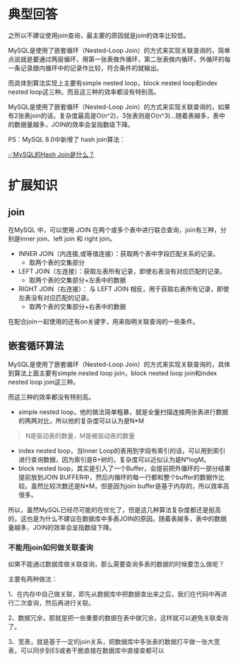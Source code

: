 # 典型回答


之所以不建议使用join查询，最主要的原因就是join的效率比较低。



MySQL是使用了嵌套循环（Nested-Loop Join）的方式来实现关联查询的，简单点说就是要通过两层循环，用第一张表做外循环，第二张表做内循环，外循环的每一条记录跟内循环中的记录作比较，符合条件的就输出。



而具体到算法实现上主要有simple nested loop，block nested loop和index nested loop这三种。而且这三种的效率都没有特别高。



MySQL是使用了嵌套循环（Nested-Loop Join）的方式来实现关联查询的，如果有2张表join的话，复杂度最高是O(n^2)，3张表则是O(n^3)...随着表越多，表中的数据量越多，JOIN的效率会呈指数级下降。



PS：MySQL 8.0中新增了 hash join算法：



[✅MySQL的Hash Join是什么？](https://www.yuque.com/hollis666/qyhor6/ci3ae75ktzkmz1dw)



# 扩展知识


## join


在MySQL 中，可以使用 JOIN 在两个或多个表中进行联合查询，join有三种，分别是inner join、left join 和 right join。



+ INNER JOIN（内连接,或等值连接）：获取两个表中字段匹配关系的记录。
    - 取两个表的交集部分
+ LEFT JOIN（左连接）：获取左表所有记录，即使右表没有对应匹配的记录。
    - 取两个表的交集部分+左表中的数据
+ RIGHT JOIN（右连接）： 与 LEFT JOIN 相反，用于获取右表所有记录，即使左表没有对应匹配的记录。
    - 取两个表的交集部分+右表中的数据



在配合join一起使用的还有on关键字，用来指明关联查询的一些条件。

## 嵌套循环算法


MySQL是使用了嵌套循环（Nested-Loop Join）的方式来实现关联查询的，具体到算法上面主要有simple nested loop join，block nested loop join和index nested loop join这三种。



而这三种的效率都没有特别高。



+ simple nested loop，他的做法简单粗暴，就是全量扫描连接两张表进行数据的两两对比，所以他的复杂度可以认为是N*M

> N是驱动表的数量，M是被驱动表的数量
>

+ index nested loop，当Inner Loop的表用到字段有索引的话，可以用到索引进行查询数据，因为索引是B+树的，复杂度可以近似认为是N*logM。
+ block nested loop，其实是引入了一个Buffer，会提前把外循环的一部分结果提前放到JOIN BUFFER中，然后内循环的每一行都和整个buffer的数据作比较。虽然比较次数还是N*M，但是因为join buffer是基于内存的，所以效率高很多。



所以，虽然MySQL已经尽可能的在优化了，但是这几种算法复杂度都还是挺高的，这也是为什么不建议在数据库中多表JOIN的原因。随着表越多，表中的数据量越多，JOIN的效率会呈指数级下降。

### <font style="color:rgb(36, 41, 47);">不能用join如何做关联查询</font>


<font style="color:rgb(36, 41, 47);">如果不能通过数据库做关联查询，那么需要查询多表的数据的时候要怎么做呢？</font>

<font style="color:rgb(36, 41, 47);"></font>

<font style="color:rgb(36, 41, 47);">主要有两种做法：</font>

<font style="color:rgb(36, 41, 47);"></font>

<font style="color:rgb(36, 41, 47);">1、在内存中自己做关联，即先从数据库中把数据查出来之后，我们在代码中再进行二次查询，然后再进行关联。</font>

<font style="color:rgb(36, 41, 47);"></font>

<font style="color:rgb(36, 41, 47);">2、数据冗余，那就是把一些重要的数据在表中做冗余，这样就可以避免关联查询了。</font>

<font style="color:rgb(36, 41, 47);"></font>

<font style="color:rgb(36, 41, 47);">3、宽表，就是基于一定的join关系，把数据库中多张表的数据打平做一张大宽表，可以同步到ES或者干脆直接在数据库中直接查都可以</font>

